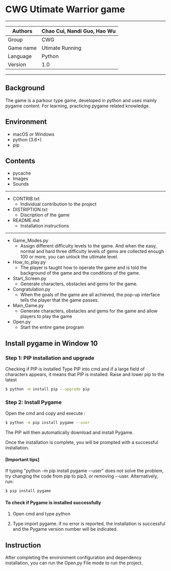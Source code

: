# CWG Utimate Warrior game
****
|Authors|Chao Cui, Nandi Guo, Hao Wu
|---|---
|Group|CWG
|Game name|Utimate Running
|Language|Python
|Version|1.0
****

## Background
The game is a parkour type game, developed in python and uses mainly pygame content. For learning, practicing pygame related knowledge.

## Environment
* macOS or Windows
* python (3.6+)
* pip

## Contents
* pycache
* Images
* Sounds

****
* CONTRIB.txt
  * Individual contribution to the project
* DISTRIPTION.txt
  * Discription of the game
* README.md
  * Installation instructions
****

* Game_Modes.py
  * Assign different difficulty levels to the game. And when the easy, normal and hard three difficulty levels of gems are collected enough 100 or more, you can unlock the    ultimate level.
* How_to_play.py
  * The player is taught how to operate the game and is told the background of the game and the conditions of the game.
* Start_Screen.py
  * Generate characters, obstacles and gems for the game. 
* Congratulation.py
  * When the goals of the game are all achieved, the pop-up interface tells the player that the game passes.
* Main_Game.py
  * Generate characters, obstacles and gems for the game and allow players to play the game
* Open.py
  * Start the entire game program

## Install pygame in Window 10 
### Step 1: PIP installation and upgrade
Checking if PIP is installed
Type PIP into cmd and if a large field of characters appears, it means that PIP is installed.
Raise and lower pip to the latest
```cmd
$ python -m install pip --upgrade pip
```

### Step 2: Install Pygame
Open the cmd and copy and execute :
```cmd
$ python -m pip install pygame --user
```
The PIP will then automatically download and install Pygame.

Once the installation is complete, you will be prompted with a successful installation.

#### [Important tips]
If typing "python -m pip install pygame --user" does not solve the problem, try changing the code from pip to pip3, or removing --user.
Alternatively, run:
```cmd
$ pip install pygame
```
#### To check if Pygame is installed successfully
1. Open cmd and type python

2. Type import pygame. if no error is reported, the installation is successful and the Pygame version number will be indicated.

## Instruction
After completing the environment configuration and dependency installation, you can run the Open.py File mode to run the project.

